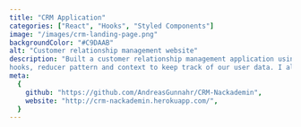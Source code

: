 ```yaml
---
title: "CRM Application"
categories: ["React", "Hooks", "Styled Components"]
image: "/images/crm-landing-page.png"
backgroundColor: "#C9DAAB"
alt: "Customer relationship management website"
description: "Built a customer relationship management application using React and Styled components. The project uses 
hooks, reducer pattern and context to keep track of our user data. I also extracted all API handling into seperate services to get a easier structure."
meta:
  {
    github: "https://github.com/AndreasGunnahr/CRM-Nackademin",
    website: "http://crm-nackademin.herokuapp.com/",
  }
---
```

